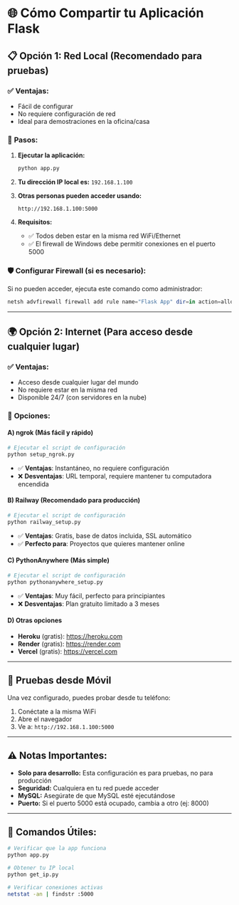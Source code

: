 # 🌐 Cómo Compartir tu Aplicación Flask

## 📋 **Opción 1: Red Local (Recomendado para pruebas)**

### ✅ **Ventajas:**
- Fácil de configurar
- No requiere configuración de red
- Ideal para demostraciones en la oficina/casa

### 🔧 **Pasos:**

1. **Ejecutar la aplicación:**
   ```bash
   python app.py
   ```

2. **Tu dirección IP local es:** `192.168.1.100`

3. **Otras personas pueden acceder usando:**
   ```
   http://192.168.1.100:5000
   ```

4. **Requisitos:**
   - ✅ Todos deben estar en la misma red WiFi/Ethernet
   - ✅ El firewall de Windows debe permitir conexiones en el puerto 5000

### 🛡️ **Configurar Firewall (si es necesario):**

Si no pueden acceder, ejecuta este comando como administrador:
```powershell
netsh advfirewall firewall add rule name="Flask App" dir=in action=allow protocol=TCP localport=5000
```

---

## 🌍 **Opción 2: Internet (Para acceso desde cualquier lugar)**

### ✅ **Ventajas:**
- Acceso desde cualquier lugar del mundo
- No requiere estar en la misma red
- Disponible 24/7 (con servidores en la nube)

### 🔧 **Opciones:**

#### **A) ngrok (Más fácil y rápido)**
```bash
# Ejecutar el script de configuración
python setup_ngrok.py
```
- ✅ **Ventajas**: Instantáneo, no requiere configuración
- ❌ **Desventajas**: URL temporal, requiere mantener tu computadora encendida

#### **B) Railway (Recomendado para producción)**
```bash
# Ejecutar el script de configuración
python railway_setup.py
```
- ✅ **Ventajas**: Gratis, base de datos incluida, SSL automático
- ✅ **Perfecto para**: Proyectos que quieres mantener online

#### **C) PythonAnywhere (Más simple)**
```bash
# Ejecutar el script de configuración
python pythonanywhere_setup.py
```
- ✅ **Ventajas**: Muy fácil, perfecto para principiantes
- ❌ **Desventajas**: Plan gratuito limitado a 3 meses

#### **D) Otras opciones**
- **Heroku** (gratis): https://heroku.com
- **Render** (gratis): https://render.com
- **Vercel** (gratis): https://vercel.com

---

## 📱 **Pruebas desde Móvil**

Una vez configurado, puedes probar desde tu teléfono:
1. Conéctate a la misma WiFi
2. Abre el navegador
3. Ve a: `http://192.168.1.100:5000`

---

## ⚠️ **Notas Importantes:**

- **Solo para desarrollo:** Esta configuración es para pruebas, no para producción
- **Seguridad:** Cualquiera en tu red puede acceder
- **MySQL:** Asegúrate de que MySQL esté ejecutándose
- **Puerto:** Si el puerto 5000 está ocupado, cambia a otro (ej: 8000)

---

## 🚀 **Comandos Útiles:**

```bash
# Verificar que la app funciona
python app.py

# Obtener tu IP local
python get_ip.py

# Verificar conexiones activas
netstat -an | findstr :5000
```
